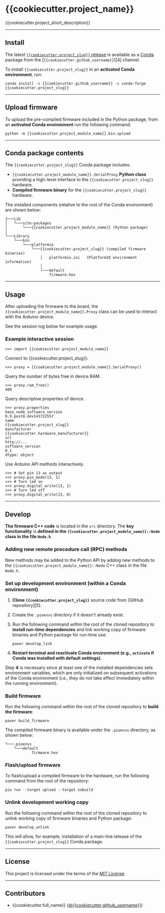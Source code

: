 # {{cookiecutter.project_name}} #

{{cookiecutter.project_short_description}}

-------------------------------------------------------------------------------

Install
-------

The latest [`{{cookiecutter.project_slug}}` release][3] is available as a
[Conda][2] package from the [`{{cookiecutter.github_username}}`][4] channel.

To install `{{cookiecutter.project_slug}}` in an **activated Conda environment**, run:

    conda install -c {{cookiecutter.github_username}} -c conda-forge {{cookiecutter.project_slug}}

-------------------------------------------------------------------------------

## Upload firmware ##

To upload the pre-compiled firmware included in the Python package, from an
**activated Conda environment** run the following command:

    python -m {{cookiecutter.project_module_name}}.bin.upload

-------------------------------------------------------------------------------

Conda package contents
----------------------

The `{{cookiecutter.project_slug}}` Conda package includes:

 - `{{cookiecutter.project_module_name}}.SerialProxy` **Python class** providing a high-level interface to
   the `{{cookiecutter.project_slug}}` hardware.
 - **Compiled firmware binary** for the `{{cookiecutter.project_slug}}` hardware.

The installed components (relative to the root of the Conda environment) are
shown below:

    ├───Lib
    │   └───site-packages
    │       └───{{cookiecutter.project_module_name}} (Python package)
    │
    └───Library
        └───bin
            └───platformio
                └───{{cookiecutter.project_slug}} (compiled firmware binaries)
                    │   platformio.ini   (PlatformIO environment information)
                    │
                    └───default
                        firmware.hex

-------------------------------------------------------------------------------

## Usage ##

After uploading the firmware to the board, the
`{{cookiecutter.project_module_name}}.Proxy` class can be used to interact with
the Arduino device.

See the session log below for example usage.

### Example interactive session ###

    >>> import {{cookiecutter.project_module_name}}

Connect to {{cookiecutter.project_slug}}:

    >>> proxy = {{cookiecutter.project_module_name}}.SerialProxy()

Query the number of bytes free in device RAM.

    >>> proxy.ram_free()
    409

Query descriptive properties of device.

    >>> proxy.properties
    base_node_software_version                               0.9.post8.dev141722557
    name                                                                    {{cookiecutter.project_slug}}
    manufacturer                                                           {{cookiecutter.hardware_manufacturer}}
    url                                                                  http://...
    software_version                                                            0.1
    dtype: object

Use Arduino API methods interactively.

    >>> # Set pin 13 as output
    >>> proxy.pin_mode(13, 1)
    >>> # Turn led on
    >>> proxy.digital_write(13, 1)
    >>> # Turn led off
    >>> proxy.digital_write(13, 0)


-------------------------------------------------------------------------------

Develop
-------

**The firmware C++ code** is located in the `src` directory.  The **key
functionality** is **defined in the `{{cookiecutter.project_module_name}}::Node` class in the file
`Node.h`**.


### Adding new remote procedure call (RPC) methods ###

New methods may be added to the Python API by adding new methods to the
`{{cookiecutter.project_module_name}}::Node` C++ class in the file `Node.h`.


### Set up development environment (within a Conda environment) ###

 1. **Clone `{{cookiecutter.project_slug}}`** source code from [GitHub repository][5].
 2. Create the `.pioenvs` directory if it doesn't already exist.
 3. Run the following command within the root of the cloned repository to
    **install run-time dependencies** and link working copy of firmware
    binaries and Python package for run-time use:

        paver develop_link

 4. **Restart terminal and reactivate Conda environment (e.g., `activate` if
    Conda was installed with default settings).**

Step **4** is necessary since at least one of the installed dependencies sets
environment variables, which are only initialized on subsequent activations of
the Conda environment (i.e., they do not take effect immediately within the
running environment).


### Build firmware ###

Run the following command within the root of the cloned repository to **build
the firmware**:

    paver build_firmware

The compiled firmware binary is available under the `.pioenvs` directory, as
shown below:

    └───.pioenvs
        └───default
                firmware.hex


### Flash/upload firmware ###

To flash/upload a compiled firmware to the hardware, run the following command
from the root of the repository:

    pio run --target upload --target nobuild


### Unlink development working copy ###

Run the following command within the root of the cloned repository to unlink
working copy of firmware binaries and Python package:

    paver develop_unlink

This will allow, for example, installation of a main-line release of the
`{{cookiecutter.project_slug}}` Conda package.

-------------------------------------------------------------------------------

License
-------

This project is licensed under the terms of the [MIT License](/LICENSE)

-------------------------------------------------------------------------------

Contributors
------------

 - {{cookiecutter.full_name}} ([@{{cookiecutter.github_username}}](https://github.com/{{cookiecutter.github_username}}))


[1]: https://www.arduino.cc/en/Reference/HomePage
[2]: http://www.scons.org/
[3]: https://github.com/{{cookiecutter.github_username}}/{{cookiecutter.project_slug}}
